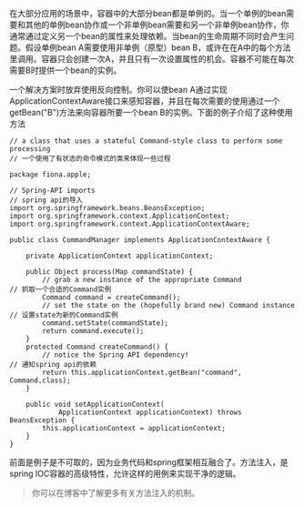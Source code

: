 在大部分应用的场景中，容器中的大部分bean都是单例的。当一个单例的bean需要和其他的单例bean协作或一个非单例bean需要和另一个非单例bean协作，你通常通过定义另一个bean的属性来处理依赖。当bean的生命周期不同时会产生问题。假设单例bean A需要使用非单例（原型）bean B，或许在在A中的每个方法里调用。容器只会创建一次A，并且只有一次设置属性的机会。容器不可能在每次需要B时提供一个bean的实例。

一个解决方案时放弃使用反向控制。你可以使bean A通过实现ApplicationContextAware接口来感知容器，并且在每次需要的使用通过一个getBean("B")方法来向容器所要一个bean B的实例。下面的例子介绍了这种使用方法

```
// a class that uses a stateful Command-style class to perform some processing
// 一个使用了有状态的命令模式的类来体现一些过程

package fiona.apple;

// Spring-API imports
// spring api的导入
import org.springframework.beans.BeansException;
import org.springframework.context.ApplicationContext;
import org.springframework.context.ApplicationContextAware;

public class CommandManager implements ApplicationContextAware {
 
    private ApplicationContext applicationContext;

    public Object process(Map commandState) {
        // grab a new instance of the appropriate Command
// 抓取一个合适的Command实例
        Command command = createCommand();
        // set the state on the (hopefully brand new) Command instance
// 设置state为新的Command实例
        command.setState(commandState);
        return command.execute();
    }
    protected Command createCommand() {
        // notice the Spring API dependency!
// 通知spring api的依赖
        return this.applicationContext.getBean("command", Command.class);
    } 

    public void setApplicationContext(
            ApplicationContext applicationContext) throws BeansException {
        this.applicationContext = applicationContext;
    }
}
```

前面是例子是不可取的，因为业务代码和spring框架相互融合了。方法注入，是spring IOC容器的高级特性，允许这样的用例来实现干净的逻辑。

>你可以在博客中了解更多有关方法注入的机制。

